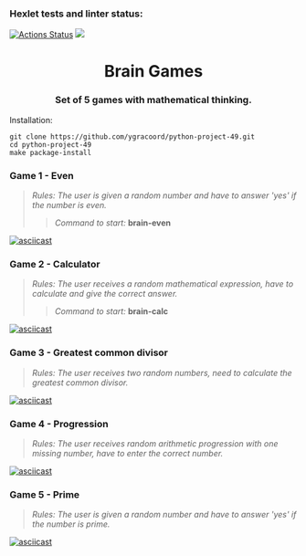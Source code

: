 ### Hexlet tests and linter status:
[![Actions Status](https://github.com/ygracoord/python-project-49/workflows/hexlet-check/badge.svg)](https://github.com/ygracoord/python-project-49/actions)
<a href="https://codeclimate.com/github/ygracoord/python-project-49/maintainability"><img src="https://api.codeclimate.com/v1/badges/542260acafd429a5b283/maintainability" /></a>

<h1 align="center">Brain Games</h1>
<h3 align="center">Set of 5 games with mathematical thinking.</h3>

Installation:
    
    git clone https://github.com/ygracoord/python-project-49.git
    cd python-project-49
    make package-install

### Game 1 - Even

> *Rules: The user is given a random number and have to answer 'yes' if the number is even.*
>> *Command to start:* **brain-even**

[![asciicast](https://asciinema.org/a/558441.png)](https://asciinema.org/a/558441)

### Game 2 - Calculator

> *Rules: The user receives a random mathematical expression, have to calculate and give the correct answer.*
>> *Command to start:* **brain-calc**

[![asciicast](https://asciinema.org/a/558445.png)](https://asciinema.org/a/558445)

### Game 3 - Greatest common divisor

> *Rules: The user receives two random numbers, need to calculate the greatest common divisor.*

[![asciicast](https://asciinema.org/a/555425.png)](https://asciinema.org/a/555425)

### Game 4 - Progression

> *Rules: The user receives random arithmetic progression with one missing number, have to enter the correct number.*

[![asciicast](https://asciinema.org/a/555673.png)](https://asciinema.org/a/555673)

### Game 5 - Prime

> *Rules: The user is given a random number and have to answer 'yes' if the number is prime.*

[![asciicast](https://asciinema.org/a/555991.png)](https://asciinema.org/a/555991)
